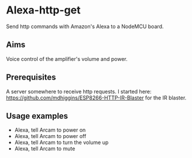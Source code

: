 # Alexa-http-get
Send http commands with Amazon's Alexa to a NodeMCU board.

## Aims
Voice control of the amplifier's volume and power.

## Prerequisites
A server somewhere to receive http requests.  I started here: https://github.com/mdhiggins/ESP8266-HTTP-IR-Blaster for the IR blaster.  

## Usage examples
- Alexa, tell Arcam to power on
- Alexa, tell Arcam to power off
- Alexa, tell Arcam to turn the volume up
- Alexa, tell Arcam to mute
